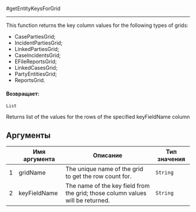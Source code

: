 #getEntityKeysForGrid

---

This function returns the key column values for the following types of grids:
* CasePartiesGrid;
* IncidentPartiesGrid;
* LinkedPartiesGrid;
* CaseIncidentsGrid;
* EFileReportsGrid;
* LinkedCasesGrid;
* PartyEntitiesGrid;
* ReportsGrid.

#### Возвращает:

`List`

Returns list of the values for the rows of the specified keyFieldName column

## Аргументы

|  | Имя аргумента | Описание | Тип значения |
| --- | --- | --- | --- |
| 1 | gridName | The unique name of the grid to get the row count for. | `String` |
| 2 | keyFieldName | The name of the key field from the grid; those column values will be returned. | `String` |

